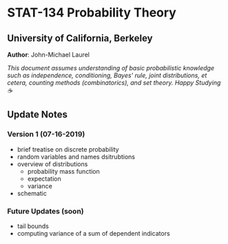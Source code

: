 # STAT-134 Probability Theory
## University of California, Berkeley
**Author**: John-Michael Laurel

*This document assumes understanding of basic probabilistic knowledge such as independence, conditioning, Bayes' rule, joint distributions, et cetera, counting methods (combinatorics), and set theory. Happy Studying :coffee:* 

## Update Notes

### Version 1 (07-16-2019)
- brief treatise on discrete probability
- random variables and names dsitrubtions
- overview of distributions
	- probability mass function
	- expectation
	- variance
- schematic

### Future Updates (soon)
- tail bounds
- computing variance of a sum of dependent indicators

